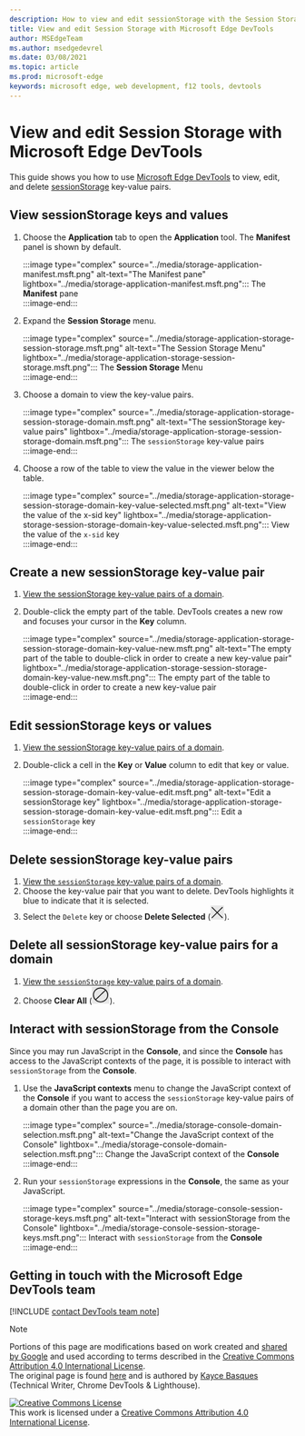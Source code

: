```yaml
---
description: How to view and edit sessionStorage with the Session Storage pane and the Console.
title: View and edit Session Storage with Microsoft Edge DevTools
author: MSEdgeTeam
ms.author: msedgedevrel
ms.date: 03/08/2021
ms.topic: article
ms.prod: microsoft-edge
keywords: microsoft edge, web development, f12 tools, devtools
---
```

<!-- Copyright Kayce Basques 

   Licensed under the Apache License, Version 2.0 (the "License");
   you may not use this file except in compliance with the License.
   You may obtain a copy of the License at

       https://www.apache.org/licenses/LICENSE-2.0

   Unless required by applicable law or agreed to in writing, software
   distributed under the License is distributed on an "AS IS" BASIS,
   WITHOUT WARRANTIES OR CONDITIONS OF ANY KIND, either express or implied.
   See the License for the specific language governing permissions and
   limitations under the License.  -->

# View and edit Session Storage with Microsoft Edge DevTools  

This guide shows you how to use [Microsoft Edge DevTools][MicrosoftEdgeDevTools] to view, edit, and delete [sessionStorage][MDNSessionStorage] key-value pairs.  

## View sessionStorage keys and values  

1.  Choose the **Application** tab to open the **Application** tool.  The **Manifest** panel is shown by default.  
    
    :::image type="complex" source="../media/storage-application-manifest.msft.png" alt-text="The Manifest pane" lightbox="../media/storage-application-manifest.msft.png":::
       The **Manifest** pane  
    :::image-end:::  
    
1.  Expand the **Session Storage** menu.  
    
    :::image type="complex" source="../media/storage-application-storage-session-storage.msft.png" alt-text="The Session Storage Menu" lightbox="../media/storage-application-storage-session-storage.msft.png":::
       The **Session Storage** Menu  
    :::image-end:::  
    
1.  Choose a domain to view the key-value pairs.  
    
    :::image type="complex" source="../media/storage-application-storage-session-storage-domain.msft.png" alt-text="The sessionStorage key-value pairs" lightbox="../media/storage-application-storage-session-storage-domain.msft.png":::
       The `sessionStorage` key-value pairs  
    :::image-end:::  
    
1.  Choose a row of the table to view the value in the viewer below the table.  
    
    :::image type="complex" source="../media/storage-application-storage-session-storage-domain-key-value-selected.msft.png" alt-text="View the value of the x-sid key" lightbox="../media/storage-application-storage-session-storage-domain-key-value-selected.msft.png":::
       View the value of the `x-sid` key  
    :::image-end:::  
    
## Create a new sessionStorage key-value pair  

1.  [View the sessionStorage key-value pairs of a domain](#view-sessionstorage-keys-and-values).  
1.  Double-click the empty part of the table.  DevTools creates a new row and focuses your cursor in the **Key** column.  
    
    :::image type="complex" source="../media/storage-application-storage-session-storage-domain-key-value-new.msft.png" alt-text="The empty part of the table to double-click in order to create a new key-value pair" lightbox="../media/storage-application-storage-session-storage-domain-key-value-new.msft.png":::
       The empty part of the table to double-click in order to create a new key-value pair  
    :::image-end:::  
    
## Edit sessionStorage keys or values  

1.  [View the sessionStorage key-value pairs of a domain](#view-sessionstorage-keys-and-values).  
1.  Double-click a cell in the **Key** or **Value** column to edit that key or value.  
    
    :::image type="complex" source="../media/storage-application-storage-session-storage-domain-key-value-edit.msft.png" alt-text="Edit a sessionStorage key" lightbox="../media/storage-application-storage-session-storage-domain-key-value-edit.msft.png":::
       Edit a `sessionStorage` key  
    :::image-end:::  
    
## Delete sessionStorage key-value pairs  

1.  [View the `sessionStorage` key-value pairs of a domain](#view-sessionstorage-keys-and-values).  
1.  Choose the key-value pair that you want to delete.  DevTools highlights it blue to indicate that it is selected.  
1.  Select the `Delete` key or choose **Delete Selected** \(![Delete Selected](../media/delete-icon.msft.png)\).  
    
## Delete all sessionStorage key-value pairs for a domain  

1.  [View the `sessionStorage` key-value pairs of a domain](#view-sessionstorage-keys-and-values).  
1.  Choose **Clear All** \(![Clear All](../media/clear-icon.msft.png)\).  
    
## Interact with sessionStorage from the Console  

Since you may run JavaScript in the **Console**, and since the **Console** has access to the JavaScript contexts of the page, it is possible to interact with `sessionStorage` from the **Console**.  

1.  Use the **JavaScript contexts** menu to change the JavaScript context of the **Console** if you want to access the `sessionStorage` key-value pairs of a domain other than the page you are on.  
    
    :::image type="complex" source="../media/storage-console-domain-selection.msft.png" alt-text="Change the JavaScript context of the Console" lightbox="../media/storage-console-domain-selection.msft.png":::
       Change the JavaScript context of the **Console**  
    :::image-end:::  
    
1.  Run your `sessionStorage` expressions in the **Console**, the same as your JavaScript.  
    
    :::image type="complex" source="../media/storage-console-session-storage-keys.msft.png" alt-text="Interact with sessionStorage from the Console" lightbox="../media/storage-console-session-storage-keys.msft.png":::
       Interact with `sessionStorage` from the **Console**  
    :::image-end:::  
    
## Getting in touch with the Microsoft Edge DevTools team  

[!INCLUDE [contact DevTools team note](../includes/contact-devtools-team-note.md)]  

<!-- links -->  

[MicrosoftEdgeDevTools]: ../../devtools-guide-chromium/index.md "Microsoft Edge (Chromium) Developer tools | Microsoft Docs"  

[MDNSessionStorage]: https://developer.mozilla.org/docs/Web/API/Window/sessionStorage "Window.sessionStorage | MDN"  

> [!NOTE]
> Portions of this page are modifications based on work created and [shared by Google][GoogleSitePolicies] and used according to terms described in the [Creative Commons Attribution 4.0 International License][CCA4IL].  
> The original page is found [here](https://developers.google.com/web/tools/chrome-devtools/storage/sessionstorage) and is authored by [Kayce Basques][KayceBasques] \(Technical Writer, Chrome DevTools \& Lighthouse\).  

[![Creative Commons License][CCby4Image]][CCA4IL]  
This work is licensed under a [Creative Commons Attribution 4.0 International License][CCA4IL].  

[CCA4IL]: https://creativecommons.org/licenses/by/4.0  
[CCby4Image]: https://i.creativecommons.org/l/by/4.0/88x31.png  
[GoogleSitePolicies]: https://developers.google.com/terms/site-policies  
[KayceBasques]: https://developers.google.com/web/resources/contributors/kaycebasques  
